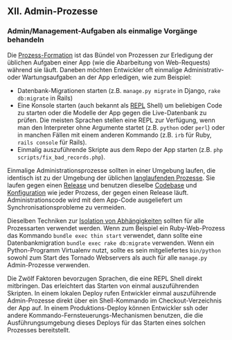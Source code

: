 ﻿## XII. Admin-Prozesse

### Admin/Management-Aufgaben als einmalige Vorgänge behandeln

Die [Prozess-Formation](./concurrency) ist das Bündel von Prozessen zur Erledigung der üblichen Aufgaben einer App (wie die Abarbeitung von Web-Requests) während sie läuft. Daneben möchten Entwickler oft einmalige Administrativ- oder Wartungsaufgaben an der App erledigen, wie zum Beispiel:

* Datenbank-Migrationen starten (z.B. `manage.py migrate` in Django, `rake db:migrate` in Rails)
* Eine Konsole starten (auch bekannt als [REPL](http://en.wikipedia.org/wiki/Read-eval-print_loop) Shell) um beliebigen Code zu starten oder die Modelle der App gegen die Live-Datenbank zu prüfen. Die meisten Sprachen stellen eine REPL zur Verfügung, wenn man den Interpreter ohne Argumente startet (z.B. `python` oder `perl`) oder in manchen Fällen mit einem anderen Kommando (z.B. `irb` für Ruby, `rails console` für Rails).
* Einmalig auszuführende Skripte aus dem Repo der App starten (z.B. `php scripts/fix_bad_records.php`).

Einmalige Administrationsprozesse sollten in einer Umgebung laufen, die identisch ist zu der Umgebung der üblichen [langlaufenden Prozesse](./processes). Sie laufen gegen einen [Release](./build-release-run) und benutzen dieselbe [Codebase](./codebase) und [Konfiguration](./config) wie jeder Prozess, der gegen einen Release läuft. Administrationscode wird mit dem App-Code ausgeliefert um Synchronisationsprobleme zu vermeiden.

Dieselben Techniken zur [Isolation von Abhängigkeiten](./dependencies) sollten für alle Prozessarten verwendet werden. Wenn zum Beispiel ein Ruby-Web-Prozess das Kommando `bundle exec thin start` verwendet, dann sollte eine Datenbankmigration `bundle exec rake db:migrate` verwenden. Wenn ein Python-Programm Virtualenv nutzt, sollte es sein mitgeliefertes `bin/python` sowohl zum Start des Tornado Webservers als auch für alle `manage.py` Admin-Prozesse verwenden.

Die Zwölf Faktoren bevorzugen Sprachen, die eine REPL Shell direkt mitbringen. Das erleichtert das Starten von einmal auszuführenden Skripten. In einem lokalen Deploy rufen Entwickler einmal auszuführende Admin-Prozesse direkt über ein Shell-Kommando im Checkout-Verzeichnis der App auf. In einem Produktions-Deploy können Entwickler ssh oder andere Kommando-Fernsteuerungs-Mechanismen benutzen, die die Ausführungsumgebung dieses Deploys für das Starten eines solchen Prozesses bereitstellt.
